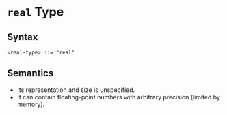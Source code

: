 # `real` Type

## Syntax

```
<real-type> ::= "real"
```

## Semantics

- Its representation and size is unspecified.
- It can contain floating-point numbers with arbitrary precision (limited by memory).
